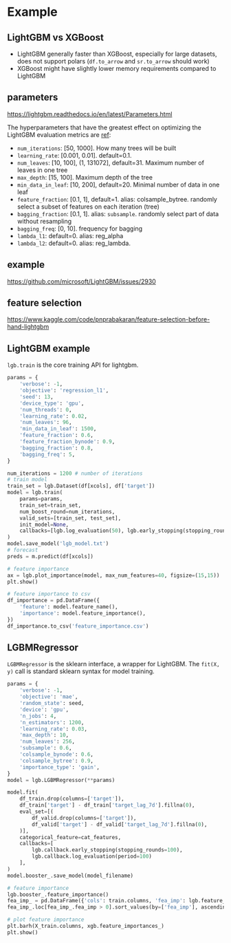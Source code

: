 # Example

## LightGBM vs XGBoost
- LightGBM generally faster than XGBoost, especially for large datasets, does not support polars (`df.to_arrow` and `sr.to_arrow` should work)
- XGBoost might have slightly lower memory requirements compared to LightGBM

## parameters
https://lightgbm.readthedocs.io/en/latest/Parameters.html

The hyperparameters that have the greatest effect on optimizing the LightGBM evaluation metrics are [ref](https://docs.aws.amazon.com/sagemaker/latest/dg/lightgbm-tuning.html):
- `num_iterations`: [50, 1000]. How many trees will be built
- `learning_rate`: [0.001, 0.01]. default=0.1.
- `num_leaves`: [10, 100], (1, 131072], default=31. Maximum number of leaves in one tree
- `max_depth`: [15, 100]. Maximum depth of the tree
- `min_data_in_leaf`: [10, 200], default=20. Minimal number of data in one leaf
- `feature_fraction`: [0.1, 1], default=1. alias: colsample_bytree. randomly select a subset of features on each iteration (tree)
- `bagging_fraction`: [0.1, 1]. alias: `subsample`. randomly select part of data without resampling
- `bagging_freq`: [0, 10]. frequency for bagging
- `lambda_l1`: default=0. alias: reg_alpha
- `lambda_l2`: default=0. alias: reg_lambda.

## example
https://github.com/microsoft/LightGBM/issues/2930

## feature selection
https://www.kaggle.com/code/pnprabakaran/feature-selection-before-hand-lightgbm

## LightGBM example
`lgb.train` is the core training API for lightgbm.
```py
params = {
    'verbose': -1,
    'objective': 'regression_l1',
    'seed': 13,
    'device_type': 'gpu',
    'num_threads': 0,
    'learning_rate': 0.02,
    'num_leaves': 96,
    'min_data_in_leaf': 1500,
    'feature_fraction': 0.6,
    'feature_fraction_bynode': 0.9,
    'bagging_fraction': 0.8,
    'bagging_freq': 5,
}

num_iterations = 1200 # number of iterations
# train model
train_set = lgb.Dataset(df[xcols], df['target'])
model = lgb.train(
    params=params,
    train_set=train_set,
    num_boost_round=num_iterations,
    valid_sets=[train_set, test_set],
    init_model=None,
    callbacks=[lgb.log_evaluation(50), lgb.early_stopping(stopping_rounds=250)],
)
model.save_model('lgb_model.txt')
# forecast
preds = m.predict(df[xcols])

# feature importance
ax = lgb.plot_importance(model, max_num_features=40, figsize=(15,15))
plt.show()

# feature importance to csv
df_importance = pd.DataFrame({
    'feature': model.feature_name(),
    'importance': model.feature_importance(),
})
df_importance.to_csv('feature_importance.csv')
```

## LGBMRegressor
`LGBMRegressor` is the sklearn interface, a wrapper for LightGBM.
The `fit(X, y)` call is standard sklearn syntax for model training.
```py
params = {
    'verbose': -1,
    'objective': 'mae',
    'random_state': seed,
    'device': 'gpu',
    'n_jobs': 4,
    'n_estimators': 1200,
    'learning_rate': 0.03,
    'max_depth': 10,
    'num_leaves': 256,
    'subsample': 0.6,
    'colsample_bynode': 0.6,
    'colsample_bytree': 0.9,
    'importance_type': 'gain',
}
model = lgb.LGBMRegressor(**params)

model.fit(
    df_train.drop(columns=['target']),
    df_train['target'] - df_train['target_lag_7d'].fillna(0),
    eval_set=[(
        df_valid.drop(columns=['target']),
        df_valid['target'] - df_valid['target_lag_7d'].fillna(0),
    )],
    categorical_feature=cat_features,
    callbacks=[
        lgb.callback.early_stopping(stopping_rounds=100),
        lgb.callback.log_evaluation(period=100)
    ],
)
model.booster_.save_model(model_filename)

# feature importance
lgb.booster_.feature_importance()
fea_imp_ = pd.DataFrame({'cols': train.columns, 'fea_imp': lgb.feature_importances_})
fea_imp_.loc[fea_imp_.fea_imp > 0].sort_values(by=['fea_imp'], ascending=False)

# plot feature importance
plt.barh(X_train.columns, xgb.feature_importances_)
plt.show()
```
